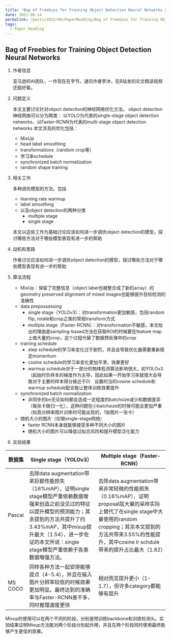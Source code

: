 ```yaml
---
title: 'Bag of Freebies for Training Object Detection Neural Networks 论文笔记'
date: 2022-06-24
permalink: /posts/2022/06/PaperReading/Bag of Freebies for Training Object Detection Neural Networks 
tags:
  - Paper Reading
---
```

## Bag of Freebies for Training Object Detection Neural Networks 

1. 作者信息

    亚马逊的AI团队，一作现在在字节。通讯作者李沐，在B站发的论文精读视频还挺好看。


2. 问题定义

    本文主要讨论针对object detection的神经网络优化方法。 object detection神经网络可以分为两类：
以YOLO为代表的single-stage object detection networks、以Faster-RCNN为代表的multi-stage object detection networks
本文涉及的优化包括：
   - MixUp
   - head label smoothing
   - transformations（random crop等）
   - 学习率schedule
   - synchronized batch normalization
   - random shape training


3. 相关工作

    多种调优模型的方法，包括
   - learning rate warmup
   - label smoothing
   - 以及object detection的两种分类
       - multiple stage
       - single stage
  
    本文以这些工作为基础讨论应该如何进一步调优object detection的模型，探讨哪些方法对于哪些模型表现有进一步的帮助


4. 动机和思路

    作者讨论应该如何进一步调优object detection的模型，探讨哪些方法对于哪些模型表现有进一步的帮助


5. 算法流程

   - MixUp：保留了完整信息（object label也被整合成了新的array）的geometry preserved alignment of mixed images也能够提升目标检测的准确性
   - data prepossessing
     - single stage（YOLOv3）：对transformation更加敏感，包括random flip, rotate和crop之类的常规transform方式
     - multiple stage（Faster-RCNN）：对transformation不敏感，本文给出的理由是sampling-based方法在获取ROI的时候要在feature map上做大量的crop，这个过程代替了数据预处理中的crop
   - training schedule
     - step schedule的学习率变化过于剧烈，并且会导致优化器需要重新稳定momentum
     - cosine schedule的学习率变化更加平滑，效果更好
     - warmup schedule对于一部分的物体检测算法影响很大，如YOLOv3（起始时负样本的梯度作为主导，因此如果一开始学习率就很大会导致对于主要的样本得分接近于0）
     设置的当的cosine schedule和warmup schedule配合能让整体训练效果提升
   - synchronized batch normalization
     - 非同步的bn无论如何都会造成一定程度的batchsize减少和数据差异（每张卡做归一化），这种问题在小batchsize的时候可能会更加严重（如高分辨率图片训练时可能出现的，1张图片一张卡）
   - 随机大小的图片（仅限single-stage网络）
     - faster RCNN本身就能够接受多种不同大小的图片
     - 随机大小的图片可以降低过拟合风险和提升模型泛化能力


6. 实验结果

| 数据集     | Single stage（YOLOv3）                                                                                                                                             | Multiple stage（Faster-RCNN）                                                                                                                                  |
|---------|------------------------------------------------------------------------------------------------------------------------------------------------------------------|--------------------------------------------------------------------------------------------------------------------------------------------------------------|
| Pascal  | 去除data augmentation带来巨额性能损失（16%mAP），证明single stage模型严重依赖数据增强来创造之前没见过的特征以提升模型的预测能力；其余提到的方法共提升了约3.43%mAP，其中mixup提升最大（1.54），进一步佐证的本文所说：single stage模型严重依赖于各类数据增强方法。 | 	去除data augmentation带来非常轻微的性能损失（0.16%mAP），证明proposal层大量的采样实际上替代了在single stage中大量使用的random cropping；其余本文提到的方法共带来3.55%的性能提升，其中cosine lr schdule带来的提升占比最大（1.82） |
| MS COCO | 同样各种方法一起安排能够提点（4-5.4），并且在输入图片分辨率较低的时候效果更加明显。最终达到的准确率与Faster-RCNN差不多，同时推理速度更快	                                                                                    | 相对而言提升更小（1-1.7），但许多category都能够有提升                                                                                                                            |
    
Mixup的使用可以在两个不同的阶段，分别是预训练backbone和训练检测头。实验结果证明Mixup方法能对两个阶段分别起作用，并且在两个阶段同时使用最终能够产生更佳的效果。


